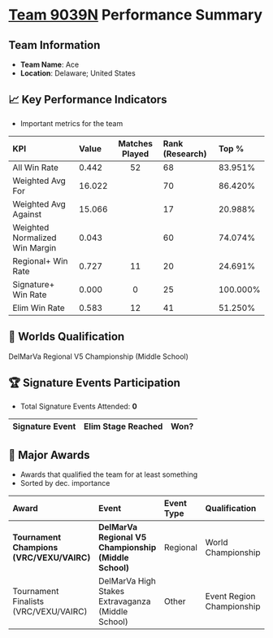 # [Team 9039N](https://https://www.robotevents.com/teams/V5RC/9039N) Performance Summary

##  Team Information
- **Team Name**: Ace
- **Location**: Delaware; United States

## 📈 Key Performance Indicators
- Important metrics for the team

| KPI | Value | Matches Played | Rank (Research) | Top % |
|:---|:-----|:--------------:|:----|:-----|
| All Win Rate | 0.442 | 52 | 68 | 83.951% |
| Weighted Avg For | 16.022 |  | 70 | 86.420% |
| Weighted Avg Against | 15.066 |  | 17 | 20.988% |
| Weighted Normalized Win Margin | 0.043 |  | 60 | 74.074% |
| Regional+ Win Rate | 0.727 | 11 | 20 | 24.691% |
| Signature+ Win Rate | 0.000 | 0 | 25 | 100.000% |
| Elim Win Rate | 0.583 | 12 | 41 | 51.250% |


## 🎯 Worlds Qualification
DelMarVa Regional V5 Championship (Middle School)

## 🏆 Signature Events Participation
- Total Signature Events Attended: **0**

| Signature Event | Elim Stage Reached | Won? |
|:----------------|:-------------------|:----|


## 🥇 Major Awards
- Awards that qualified the team for at least something
- Sorted by dec. importance

| Award | Event | Event Type | Qualification |
|:------|:------|:-----------|:--------------|
| **Tournament Champions (VRC/VEXU/VAIRC)** | **DelMarVa Regional V5 Championship (Middle School)** | Regional | World Championship |
| Tournament Finalists (VRC/VEXU/VAIRC) | DelMarVa High Stakes Extravaganza (Middle School) | Other | Event Region Championship |

